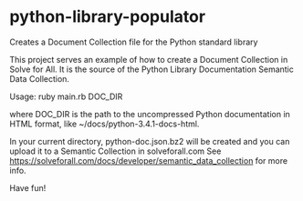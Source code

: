 python-library-populator
========================

Creates a Document Collection file for the Python standard library

This project serves an example of how to create a Document Collection in Solve for All.
It is the source of the Python Library Documentation Semantic Data Collection.

Usage:
  ruby main.rb DOC_DIR

where DOC_DIR is the path to the uncompressed Python documentation in HTML format, like ~/docs/python-3.4.1-docs-html.

In your current directory, python-doc.json.bz2 will be created and you can upload it to a Semantic Collection in solveforall.com
See https://solveforall.com/docs/developer/semantic_data_collection for more info.

Have fun!
  
